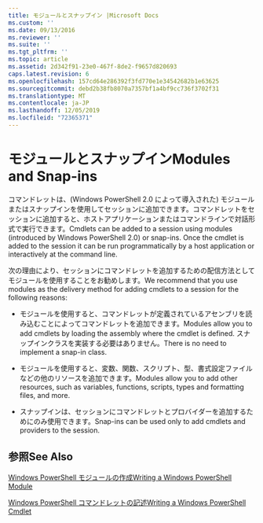 ```yaml
---
title: モジュールとスナップイン |Microsoft Docs
ms.custom: ''
ms.date: 09/13/2016
ms.reviewer: ''
ms.suite: ''
ms.tgt_pltfrm: ''
ms.topic: article
ms.assetid: 2d342f91-23e0-467f-8de2-f9657d820693
caps.latest.revision: 6
ms.openlocfilehash: 157cd64e286392f3fd770e1e34542682b1e63625
ms.sourcegitcommit: debd2b38fb8070a7357bf1a4bf9cc736f3702f31
ms.translationtype: MT
ms.contentlocale: ja-JP
ms.lasthandoff: 12/05/2019
ms.locfileid: "72365371"
---
```

# <a name="modules-and-snap-ins"></a><span data-ttu-id="05fc5-102">モジュールとスナップイン</span><span class="sxs-lookup"><span data-stu-id="05fc5-102">Modules and Snap-ins</span></span>

<span data-ttu-id="05fc5-103">コマンドレットは、(Windows PowerShell 2.0 によって導入された) モジュールまたはスナップインを使用してセッションに追加できます。コマンドレットをセッションに追加すると、ホストアプリケーションまたはコマンドラインで対話形式で実行できます。</span><span class="sxs-lookup"><span data-stu-id="05fc5-103">Cmdlets can be added to a session using modules (introduced by Windows PowerShell 2.0) or snap-ins. Once the cmdlet is added to the session it can be run programmatically by a host application or interactively at the command line.</span></span>

<span data-ttu-id="05fc5-104">次の理由により、セッションにコマンドレットを追加するための配信方法としてモジュールを使用することをお勧めします。</span><span class="sxs-lookup"><span data-stu-id="05fc5-104">We recommend that you use modules as the delivery method for adding cmdlets to a session for the following reasons:</span></span>

- <span data-ttu-id="05fc5-105">モジュールを使用すると、コマンドレットが定義されているアセンブリを読み込むことによってコマンドレットを追加できます。</span><span class="sxs-lookup"><span data-stu-id="05fc5-105">Modules allow you to add cmdlets by loading the assembly where the cmdlet is defined.</span></span> <span data-ttu-id="05fc5-106">スナップインクラスを実装する必要はありません。</span><span class="sxs-lookup"><span data-stu-id="05fc5-106">There is no need to implement a snap-in class.</span></span>

- <span data-ttu-id="05fc5-107">モジュールを使用すると、変数、関数、スクリプト、型、書式設定ファイルなどの他のリソースを追加できます。</span><span class="sxs-lookup"><span data-stu-id="05fc5-107">Modules allow you to add other resources, such as variables, functions, scripts, types and formatting files, and more.</span></span>

- <span data-ttu-id="05fc5-108">スナップインは、セッションにコマンドレットとプロバイダーを追加するためにのみ使用できます。</span><span class="sxs-lookup"><span data-stu-id="05fc5-108">Snap-ins can be used only to add cmdlets and providers to the session.</span></span>

## <a name="see-also"></a><span data-ttu-id="05fc5-109">参照</span><span class="sxs-lookup"><span data-stu-id="05fc5-109">See Also</span></span>

[<span data-ttu-id="05fc5-110">Windows PowerShell モジュールの作成</span><span class="sxs-lookup"><span data-stu-id="05fc5-110">Writing a Windows PowerShell Module</span></span>](../module/writing-a-windows-powershell-module.md)

[<span data-ttu-id="05fc5-111">Windows PowerShell コマンドレットの記述</span><span class="sxs-lookup"><span data-stu-id="05fc5-111">Writing a Windows PowerShell Cmdlet</span></span>](./writing-a-windows-powershell-cmdlet.md)
